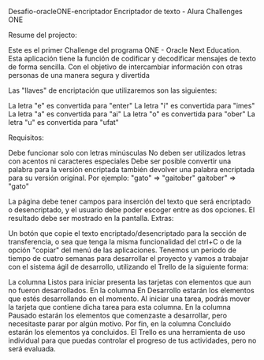 Desafio-oracleONE-encriptador
Encriptador de texto - Alura Challenges ONE

Resume del projecto:

Este es el primer Challenge del programa ONE - Oracle Next Education. Esta aplicación tiene la función de codificar y decodificar mensajes de texto de forma sencilla. Con el objetivo de intercambiar información con otras personas de una manera segura y divertida

Las "llaves" de encriptación que utilizaremos son las siguientes:

La letra "e" es convertida para "enter" La letra "i" es convertida para "imes" La letra "a" es convertida para "ai" La letra "o" es convertida para "ober" La letra "u" es convertida para "ufat"

Requisitos:

Debe funcionar solo con letras minúsculas No deben ser utilizados letras con acentos ni caracteres especiales Debe ser posible convertir una palabra para la versión encriptada también devolver una palabra encriptada para su versión original. Por ejemplo: "gato" => "gaitober" gaitober" => "gato"

La página debe tener campos para inserción del texto que será encriptado o desencriptado, y el usuario debe poder escoger entre as dos opciones. El resultado debe ser mostrado en la pantalla. Extras:

Un botón que copie el texto encriptado/desencriptado para la sección de transferencia, o sea que tenga la misma funcionalidad del ctrl+C o de la opción "copiar" del menú de las aplicaciones. Tenemos un periodo de tiempo de cuatro semanas para desarrollar el proyecto y vamos a trabajar con el sistema ágil de desarrollo, utilizando el Trello de la siguiente forma:

La columna Listos para iniciar presenta las tarjetas con elementos que aun no fueron desarrollados. En la columna En Desarrollo estarán los elementos que estés desarrollando en el momento. Al iniciar una tarea, podrás mover la tarjeta que contiene dicha tarea para esta columna. En la columna Pausado estarán los elementos que comenzaste a desarrollar, pero necesitaste parar por algún motivo. Por fin, en la columna Concluido estarán los elementos ya concluidos. El Trello es una herramienta de uso individual para que puedas controlar el progreso de tus actividades, pero no será evaluada.
